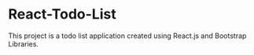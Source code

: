 # React-Todo-List
This project is a todo list application created using React.js and Bootstrap Libraries.
